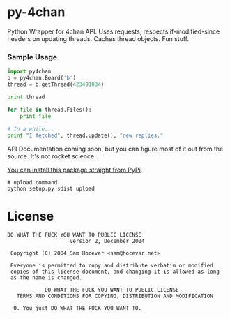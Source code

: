 py-4chan
========

Python Wrapper for 4chan API. Uses requests, respects if-modified-since headers on updating threads. Caches thread objects. Fun stuff.

### Sample Usage

``` python
import py4chan
b = py4chan.Board('b')
thread = b.getThread(423491034)

print thread

for file in thread.Files():
    print file
    
# In a while...
print "I fetched", thread.update(), "new replies."
```

API Documentation coming soon, but you can figure most of it out from the source. It's not rocket science.

[You can install this package straight from PyPi](https://pypi.python.org/pypi/py-4chan).

```
# upload command
python setup.py sdist upload
```

# License

``` text
DO WHAT THE FUCK YOU WANT TO PUBLIC LICENSE
                    Version 2, December 2004

 Copyright (C) 2004 Sam Hocevar <sam@hocevar.net>

 Everyone is permitted to copy and distribute verbatim or modified
 copies of this license document, and changing it is allowed as long
 as the name is changed.

            DO WHAT THE FUCK YOU WANT TO PUBLIC LICENSE
   TERMS AND CONDITIONS FOR COPYING, DISTRIBUTION AND MODIFICATION

  0. You just DO WHAT THE FUCK YOU WANT TO.

```